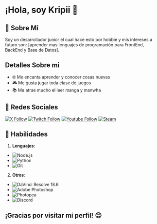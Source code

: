 # ¡Hola, soy **Kripii** 👋

## 🦆 Sobre Mí
Soy un desarrollador junior el cual hace esto por hobbie y mis intereses a futuro son: [aprender mas lenguajes de programación para FrontEnd, BackEnd y  Base de Datos].

## Detalles Sobre mi
- 🌐 Me encanta aprender y conocer cosas nuevas 
- 🎮 Me gusta jugar toda clase de juegos 
- 📚 Me atrae mucho el leer manga y manwha

## 🔰 **Redes Sociales**

 [![X Follow](https://img.shields.io/badge/Twitter-%2334495E?style=for-the-badge&logo=x&labelColor=%23000000)](https://x.com/CreperFantasma)
 [![Twitch Follow](https://img.shields.io/badge/Twitch-%2334495E?style=for-the-badge&logo=twitch&logoColor=%23000000&labelColor=%239146FF)](https://www.twitch.tv/kripii_)
 [![Youtube Follow](https://img.shields.io/badge/Youtube-%2334495E?style=for-the-badge&logo=youtube&labelColor=%23FF0000)](https://www.youtube.com/@Krispo__)
 [![Steam](https://img.shields.io/badge/Steam-%2334495E?style=for-the-badge&logo=steam&logoSize=auto&labelColor=%23000000)](https://steamcommunity.com/id/Kripii_/)





## 💠 **Habilidades**
1. **Lenguajes**:
-  ![Node.js](https://img.shields.io/badge/Node.js-%2334495E?style=for-the-badge&logo=nodedotjs&logoColor=white&logoSize=auto&labelColor=339933)
-  ![Python](https://img.shields.io/badge/Phyton-%2334495E?style=for-the-badge&logo=python&logoColor=white&logoSize=auto&labelColor=3776AB)
-  ![Git](https://img.shields.io/badge/Git-%2334495E?style=for-the-badge&logo=git&logoColor=white&labelColor=F34F29)

2. **Otros**:
-  ![DaVinci Resolve 18.6](https://img.shields.io/badge/DaVinci_Resolve_18.6-%2334495E?style=for-the-badge&logo=davinciresolve&logoColor=white&logoSize=auto&labelColor=1A2C3B)
-  ![Adobe Photoshop](https://img.shields.io/badge/Adobe%20Photoshop-%2334495E?style=for-the-badge&logo=adobephotoshop&logoColor=black&logoSize=auto&labelColor=31A8FF)
-  ![Photopea](https://img.shields.io/badge/Photopea-%2334495E?style=for-the-badge&logo=photopea&logoColor=white&logoSize=auto&labelColor=18A497)
-  ![Discord](https://img.shields.io/badge/Discord-%2334495E?style=for-the-badge&logo=discord&logoColor=white&labelColor=%235865F2)



## ¡Gracias por visitar mi perfil! 😊
